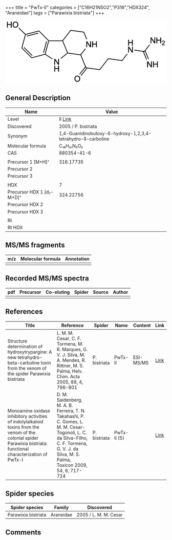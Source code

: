 +++
title = "PwTx-II"
categories = ["C16H21N5O2","P316","HDX324",
"Araneidae"]
tags = ["Parawixia bistriata"]
+++

![](/img/PwTx-II.png)

## General Description

| Name                      | Value                                                        |
|---------------------------|--------------------------------------------------------------|
| Level                     | II [Link](https://doi.org/10.1002/hlca.200590056)            |
| Discovered                | 2005 / P. bistriata                                          |
| Synonym                   | 1,4-Guanidinobutoxy-6-hydroxy-1,2,3,4-tetrahydro-ß-carboline |
| Molecular formula         | C₁₆H₂₁N₅O₂                                                   |
| CAS                       | 880354-41-6                                                  |
|                           |                                                              |
| Precursor 1 [M+H]⁺        | 316.17735                                                    |
| Precursor 2               |                                                              |
| Precursor 3               |                                                              |
|                           |                                                              |
| HDX                       | 7                                                            |
| Precursor HDX 1 [d₇-M+D]⁺ | 324.22756                                                    |
| Precursor HDX 2           |                                                              |
| Precursor HDX 3           |                                                              |
|                           |                                                              |
| Rt                        |                                                              |
| Rt HDX                    |                                                              |

## MS/MS fragments

| m/z | Molecular formula | Annotation |
|-----|-------------------|------------|
|     |                   |            |

## Recorded MS/MS spectra

| pdf | Precursor | Co-eluting | Spider | Source | Author |
|-----|-----------|------------|--------|--------|--------|
|     |           |            |        |        |        |

## References

| Title                                                                                                                                                              | Reference                                                                                                                                                                                     | Spider       | Name        | Content   | Link                                          |
|--------------------------------------------------------------------------------------------------------------------------------------------------------------------|-----------------------------------------------------------------------------------------------------------------------------------------------------------------------------------------------|--------------|-------------|-----------|-----------------------------------------------|
| Structure determination of hydroxytrypargine: A new tetrahydro-beta-carboline toxin from the venom of the spider Parawixia bistriata                               | L. M. M. Cesar, C. F. Tormena, M. R. Marques, G. V. J. Silva, M. A. Mendes, R. Rittner, M. S. Palma, Helv. Chim. Acta 2005, 88, 4, 796-801                                                    | P. bistriata | PwTx-II     | ESI-MS/MS | [Link](https://doi.org/10.1002/hlca.200590056)        |
| Monoamine oxidase inhibitory activities of indolylalkaloid toxins from the venom of the colonial spider Parawixia bistriata: functional characterization of PwTx-I | D. M. Saidenberg, M. A. B. Ferreira, T. N. Takahashi, P. C. Gomes, L. M. M. Cesar-Togonoli, L. C. da Silva-Filho, C. F. Tormena, G. V. J. da Silva, M. S. Palma, Toxicon 2009, 54, 6, 717-724 | P. bistriata | PwTx-II (5) |           | [Link](https://doi.org/10.1016/j.toxicon.2009.05.027) |

## Spider species

| Spider species      | Family    | Discovered            |
|---------------------|-----------|-----------------------|
| Parawixia bistriata | Araneidae | 2005 / L. M. M. Cesar |

## Comments